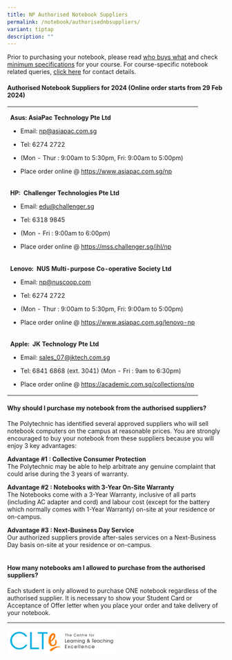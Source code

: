 ```yaml
---
title: NP Authorised Notebook Suppliers
permalink: /notebook/authorisednbsuppliers/
variant: tiptap
description: ""
---
```

<p>Prior to purchasing your notebook, please read <a href="/notebook/whobuyswhat" rel="noopener noreferrer nofollow" target="_blank">who buys what</a> and check <a href="/notebook/specs/" rel="noopener noreferrer nofollow" target="_blank">minimum specifications</a> for
your course. For course-specific notebook related queries, <a href="/notebook/notebook-queries" rel="noopener noreferrer nofollow" target="_blank">click here</a> for
contact details.</p>
<h4>Authorised Notebook Suppliers for 2024&nbsp;(Online order&nbsp;starts from 29 Feb 2024)</h4>
<table>
<tbody>
<tr>
<td rowspan="1" colspan="1">
<p><strong>Asus: AsiaPac Technology&nbsp;Pte Ltd</strong>
</p>
<ul data-tight="true" class="tight">
<li>
<p>Email: <a href="mailto:np@asiapac.com.sg" rel="noopener noreferrer nofollow" target="_blank">np@asiapac.com.sg</a>
</p>
</li>
<li>
<p>Tel: 6274 2722</p>
</li>
<li>
<p>(Mon - Thur : 9:00am to 5:30pm, Fri: 9:00am to 5:00pm)</p>
</li>
<li>
<p>Place order online @&nbsp;<a href="https://www.asiapac.com.sg/np​" rel="noopener noreferrer nofollow" target="_blank">https://www.asiapac.com.sg/np​</a>
</p>
</li>
</ul>
</td>
</tr>
<tr>
<td rowspan="1" colspan="1">
<p><strong>HP:&nbsp; Challenger Technologies Pte Ltd</strong>
</p>
<ul data-tight="true" class="tight">
<li>
<p>Email: <a href="https://www2.np.edu.sg/notebook/contactus/Pages/CourseSpecificQueries.aspx" rel="noopener noreferrer nofollow" target="_blank">edu@challenger.sg</a>
</p>
</li>
<li>
<p>Tel: 6318 9845</p>
</li>
<li>
<p>(Mon - Fri : 9:00am to 6:00pm)</p>
</li>
<li>
<p>Place order online @&nbsp;<a href="https://www2.np.edu.sg/notebook/contactus/Pages/CourseSpecificQueries.aspx" rel="noopener noreferrer nofollow" target="_blank">https://mss.challenger.sg/ihl/np</a>
</p>
</li>
</ul>
</td>
</tr>
<tr>
<td rowspan="1" colspan="1">
<p><strong>Lenovo:&nbsp; NUS Multi-purpose Co-operative Society Ltd</strong>
</p>
<ul data-tight="true" class="tight">
<li>
<p>Email: <a href="https://www2.np.edu.sg/notebook/contactus/Pages/CourseSpecificQueries.aspx" rel="noopener noreferrer nofollow" target="_blank">np@nuscoop.com</a>
</p>
</li>
<li>
<p>Tel: 6274 2722</p>
</li>
<li>
<p>(Mon - Thur : 9:00am to 5:30pm, Fri: 9:00am to 5:00pm)</p>
</li>
<li>
<p>Place order online @&nbsp;<a href="https://www2.np.edu.sg/notebook/contactus/Pages/CourseSpecificQueries.aspx" rel="noopener noreferrer nofollow" target="_blank">https://www.asiapac.com.sg/lenovo-np​</a>
</p>
</li>
</ul>
</td>
</tr>
<tr>
<td rowspan="1" colspan="1">
<p><strong>Apple:&nbsp; JK Technology Pte Ltd</strong>
</p>
<ul data-tight="true" class="tight">
<li>
<p>Email: <a href="https://www2.np.edu.sg/notebook/contactus/Pages/CourseSpecificQueries.aspx" rel="noopener noreferrer nofollow" target="_blank">sales_07@jktech.com.sg</a>
</p>
</li>
<li>
<p>Tel: 6841 6868 (ext. 3041) (Mon - Fri : 9am to 6:30pm)</p>
</li>
<li>
<p>Place order online @&nbsp;<a href="https://www2.np.edu.sg/notebook/contactus/Pages/CourseSpecificQueries.aspx" rel="noopener noreferrer nofollow" target="_blank">https://academic.com.sg/collections/np​</a>
</p>
</li>
</ul>
</td>
</tr>
</tbody>
</table>
<h4>Why should I purchase my notebook from the authorised suppliers?</h4>
<p>The Polytechnic has identified several approved suppliers who will sell
notebook computers on the campus at reasonable prices. You are strongly
encouraged to buy your notebook from these suppliers because you will enjoy
3 key advantages:
<br>
</p>
<p><strong>Advantage #1 : Collective Consumer Protection <br></strong>The
Polytechnic may be able to help arbitrate any genuine complaint that could
arise during the 3 years of warranty.&nbsp;</p>
<p></p>
<p><strong>Advantage #2 : Notebooks with 3-Year On-Site Warranty <br></strong>The
Notebooks come with a 3-Year Warranty, inclusive of all parts (including
AC adapter and cord) and labour cost (except for the battery which normally
comes with 1-Year Warranty) on-site at your residence or on-campus.&nbsp;</p>
<p></p>
<p><strong>Advantage #3 : Next-Business Day Service <br></strong>Our authorized
suppliers provide after-sales services on a Next-Business Day basis on-site
at your residence or on-campus.</p>
<h4><br>How many notebooks am I allowed to purchase from the authorised suppliers?</h4>
<p>Each student is only allowed to purchase ONE notebook regardless of the
authorised supplier. It is necessary to show your Student Card or Acceptance
of Offer letter when you place your order and take delivery of your notebook.</p>
<hr>
<p></p>
<div class="isomer-image-wrapper">
<img style="width: 50%;" height="auto" width="100%" alt="clte" src="/images/CLTE_logo.png">
</div>
<p></p>